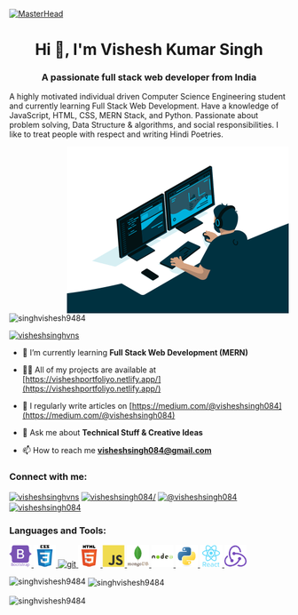 [![MasterHead](https://cdn.quotesgram.com/img/80/93/377976615-quote-talk-is-cheap-show-me-the-code-linus-torvalds-273528.jpg)](https://github.com/singhvishesh9484)
<h1 align="center">Hi 👋, I'm Vishesh Kumar Singh</h1>
<h3 align="center">A passionate full stack web developer from India</h3>
<p>A highly motivated individual driven Computer Science Engineering student and currently learning Full Stack Web Development. Have a knowledge of JavaScript, HTML, CSS, MERN Stack, and Python. Passionate about problem solving, Data Structure & algorithms, and social responsibilities. I like to treat people with respect and writing Hindi Poetries.</p>
<img align="right" src="https://raw.githubusercontent.com/ScorchingShade/ScorchingShade/main/code.gif" alt="Coding" width="400">

<p align="left"> <img src="https://komarev.com/ghpvc/?username=singhvishesh9484&label=Profile%20views&color=0e75b6&style=flat" alt="singhvishesh9484" /> </p>

<p align="left"> <a href="https://twitter.com/visheshsinghvns" target="blank"><img src="https://img.shields.io/twitter/follow/visheshsinghvns?logo=twitter&style=for-the-badge" alt="visheshsinghvns" /></a> </p>

- 🌱 I’m currently learning **Full Stack Web Development (MERN)**

- 👨‍💻 All of my projects are available at [https://visheshportfoliyo.netlify.app/](https://visheshportfoliyo.netlify.app/)

- 📝 I regularly write articles on [https://medium.com/@visheshsingh084](https://medium.com/@visheshsingh084)

- 💬 Ask me about **Technical Stuff & Creative Ideas**

- 📫 How to reach me **visheshsingh084@gmail.com**

<h3 align="left">Connect with me:</h3>
<p align="left">
<a href="https://twitter.com/visheshsinghvns" target="blank"><img align="center" src="https://raw.githubusercontent.com/rahuldkjain/github-profile-readme-generator/master/src/images/icons/Social/twitter.svg" alt="visheshsinghvns" height="30" width="40" /></a>
<a href="https://linkedin.com/in/visheshsingh084/" target="blank"><img align="center" src="https://raw.githubusercontent.com/rahuldkjain/github-profile-readme-generator/master/src/images/icons/Social/linked-in-alt.svg" alt="visheshsingh084/" height="30" width="40" /></a>
<a href="https://medium.com/@visheshsingh084" target="blank"><img align="center" src="https://raw.githubusercontent.com/rahuldkjain/github-profile-readme-generator/master/src/images/icons/Social/medium.svg" alt="@visheshsingh084" height="30" width="40" /></a>
<a href="https://www.hackerrank.com/visheshsingh084" target="blank"><img align="center" src="https://raw.githubusercontent.com/rahuldkjain/github-profile-readme-generator/master/src/images/icons/Social/hackerrank.svg" alt="visheshsingh084" height="30" width="40" /></a>
</p>

<h3 align="left">Languages and Tools:</h3>
<p align="left"> <a href="https://getbootstrap.com" target="_blank" rel="noreferrer"> <img src="https://raw.githubusercontent.com/devicons/devicon/master/icons/bootstrap/bootstrap-plain-wordmark.svg" alt="bootstrap" width="40" height="40"/> </a> <a href="https://www.w3schools.com/css/" target="_blank" rel="noreferrer"> <img src="https://raw.githubusercontent.com/devicons/devicon/master/icons/css3/css3-original-wordmark.svg" alt="css3" width="40" height="40"/> </a> <a href="https://git-scm.com/" target="_blank" rel="noreferrer"> <img src="https://www.vectorlogo.zone/logos/git-scm/git-scm-icon.svg" alt="git" width="40" height="40"/> </a> <a href="https://www.w3.org/html/" target="_blank" rel="noreferrer"> <img src="https://raw.githubusercontent.com/devicons/devicon/master/icons/html5/html5-original-wordmark.svg" alt="html5" width="40" height="40"/> </a> <a href="https://developer.mozilla.org/en-US/docs/Web/JavaScript" target="_blank" rel="noreferrer"> <img src="https://raw.githubusercontent.com/devicons/devicon/master/icons/javascript/javascript-original.svg" alt="javascript" width="40" height="40"/> </a> <a href="https://www.mongodb.com/" target="_blank" rel="noreferrer"> <img src="https://raw.githubusercontent.com/devicons/devicon/master/icons/mongodb/mongodb-original-wordmark.svg" alt="mongodb" width="40" height="40"/> </a> <a href="https://nodejs.org" target="_blank" rel="noreferrer"> <img src="https://raw.githubusercontent.com/devicons/devicon/master/icons/nodejs/nodejs-original-wordmark.svg" alt="nodejs" width="40" height="40"/> </a> <a href="https://www.python.org" target="_blank" rel="noreferrer"> <img src="https://raw.githubusercontent.com/devicons/devicon/master/icons/python/python-original.svg" alt="python" width="40" height="40"/> </a> <a href="https://reactjs.org/" target="_blank" rel="noreferrer"> <img src="https://raw.githubusercontent.com/devicons/devicon/master/icons/react/react-original-wordmark.svg" alt="react" width="40" height="40"/> </a> <a href="https://redux.js.org" target="_blank" rel="noreferrer"> <img src="https://raw.githubusercontent.com/devicons/devicon/master/icons/redux/redux-original.svg" alt="redux" width="40" height="40"/> </a> </p>

<p><img align="left" src="https://github-readme-stats.vercel.app/api/top-langs?username=singhvishesh9484&show_icons=true&locale=en&layout=compact" alt="singhvishesh9484" /></p>

<p>&nbsp;<img align="center" src="https://github-readme-stats.vercel.app/api?username=singhvishesh9484&show_icons=true&locale=en" alt="singhvishesh9484" /></p>

<p><img align="center" src="https://github-readme-streak-stats.herokuapp.com/?user=singhvishesh9484&" alt="singhvishesh9484" /></p>



